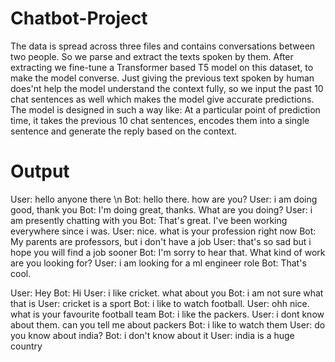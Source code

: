 # Chatbot-Project
The data is spread across three files and contains conversations between two people. So we parse and extract the texts spoken by them.
After extracting we fine-tune a Transformer based T5 model on this dataset, to make the model converse. Just giving the previous text spoken by human does'nt help the model understand the context fully, so we input the past 10 chat sentences as well which makes the model give accurate predictions. 
The model is designed in such a way like: At a particular point of prediction time, it takes the previous 10 chat sentences, encodes them into a single sentence and generate the reply based on the context.

# Output

User: hello anyone there \n
Bot: hello there. how are you?
User: i am doing good, thank you
Bot: I'm doing great, thanks. What are you doing?
User: i am presently chatting with you
Bot: That's great. I've been working everywhere since i was.
User: nice. what is your profession right now
Bot: My parents are professors, but i don't have a job
User: that's so sad but i hope you will find a job sooner
Bot: I'm sorry to hear that. What kind of work are you looking for?
User: i am looking for a ml engineer role
Bot: That's cool.

User: Hey
Bot: Hi
User: i like cricket. what about you
Bot: i am not sure what that is
User: cricket is a sport
Bot: i like to watch football.
User: ohh nice. what is your favourite football team
Bot: i like the packers.
User: i dont know about them. can you tell me about packers
Bot: i like to watch them
User: do you know about india?
Bot: i don't know about it
User: india is a huge country
